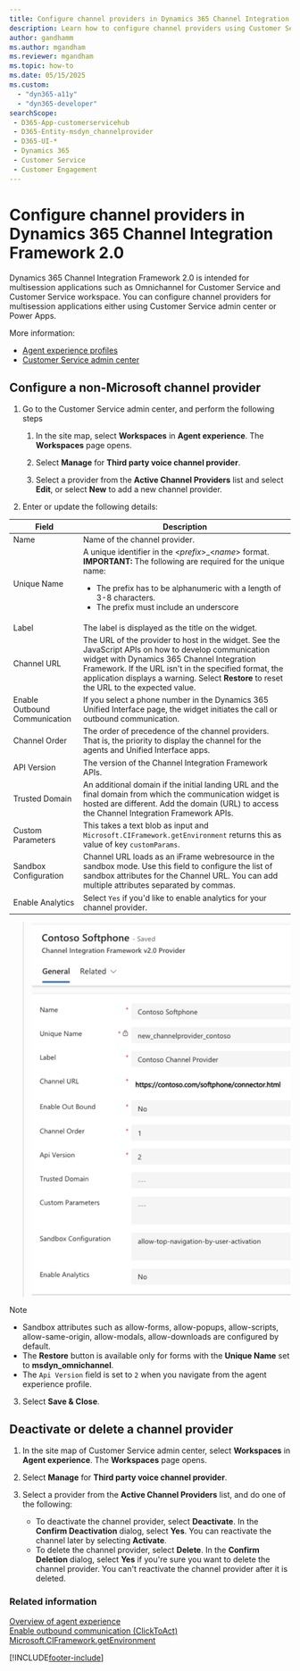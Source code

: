 ```yaml
---
title: Configure channel providers in Dynamics 365 Channel Integration Framework 2.0
description: Learn how to configure channel providers using Customer Service admin center in Dynamics 365 Channel Integration Framework 2.0.
author: gandhamm
ms.author: mgandham
ms.reviewer: mgandham
ms.topic: how-to
ms.date: 05/15/2025
ms.custom: 
  - "dyn365-a11y"
  - "dyn365-developer"
searchScope: 
 - D365-App-customerservicehub 
 - D365-Entity-msdyn_channelprovider
 - D365-UI-*
 - Dynamics 365 
 - Customer Service 
 - Customer Engagement
---
```


# Configure channel providers in Dynamics 365 Channel Integration Framework 2.0

Dynamics 365 Channel Integration Framework 2.0 is intended for multisession applications such as Omnichannel for Customer Service and Customer Service workspace. You can configure channel providers for multisession applications either using Customer Service admin center or Power Apps.

More information: 
- [Agent experience profiles](../../../customer-service/administer/overview.md)
- [Customer Service admin center](../../../customer-service/implement/cs-admin-center.md)

## Configure a non-Microsoft channel provider

1. Go to the Customer Service admin center, and perform the following steps
   
    1. In the site map, select **Workspaces** in **Agent experience**. The **Workspaces** page opens.
    
    2. Select **Manage** for **Third party voice channel provider**.
    
    3. Select a provider from the **Active Channel Providers** list and select **Edit**, or select **New** to add a new channel provider.
2. Enter or update the following details:

| Field | Description |
|-------|-------|
|Name|Name of the channel provider.|
|Unique Name|A unique identifier in the <*prefix*>_<*name*> format. <br>**IMPORTANT:** The following are required for the unique name:<ul><li> The prefix has to be alphanumeric with a length of 3-8 characters.</li><li>The prefix must include an underscore</li></ul>|
|Label|The label is displayed as the title on the widget.|
|Channel URL|The URL of the provider to host in the widget. See the JavaScript APIs on how to develop communication widget with Dynamics 365 Channel Integration Framework. If the URL isn't in the specified format, the application displays a warning. Select **Restore** to reset the URL to the expected value. |
|Enable Outbound Communication|If you select a phone number in the Dynamics 365 Unified Interface page, the widget initiates the call or outbound communication.|
|Channel Order|The order of precedence of the channel providers. That is, the priority to display the channel for the agents and Unified Interface apps.|
|API Version|The version of the Channel Integration Framework APIs.|
|Trusted Domain| An additional domain if the initial landing URL and the final domain from which the communication widget is hosted are different. Add the domain (URL) to access the Channel Integration Framework APIs. |
|Custom Parameters|This takes a text blob as input and `Microsoft.CIFramework.getEnvironment` returns this as value of key `customParams`.|
|Sandbox Configuration| Channel URL loads as an iFrame webresource in the sandbox mode. Use this field to configure the list of sandbox attributes for the Channel URL. You can add multiple attributes separated by commas.|
|Enable Analytics|Select `Yes` if you'd like to enable analytics for your channel provider.|

  > ![Configure channel provider.](../../media/channel-provider-app-profile.png "Configure channel provider")

  > [!NOTE]
  > - Sandbox attributes such as allow-forms, allow-popups, allow-scripts, allow-same-origin, allow-modals, allow-downloads are configured by default.
  > - The **Restore** button is available only for forms with the **Unique Name** set to **msdyn_omnichannel**.
  > - The `Api Version` field is set to `2` when you navigate from the agent experience profile.

3. Select **Save & Close**.

## Deactivate or delete a channel provider

1. In the site map of Customer Service admin center, select **Workspaces** in **Agent experience**. The **Workspaces** page opens.
    
2. Select **Manage** for **Third party voice channel provider**.
    
3. Select a provider from the **Active Channel Providers** list, and do one of the following:

    - To deactivate the channel provider, select **Deactivate**. In the **Confirm Deactivation** dialog, select **Yes**. You can reactivate the channel later by selecting **Activate**.
    - To delete the channel provider, select **Delete**. In the **Confirm Deletion** dialog, select **Yes** if you're sure you want to delete the channel provider. You can't reactivate the channel provider after it is deleted.

### Related information

[Overview of agent experience](../../../customer-service/administer/overview.md)  
[Enable outbound communication (ClickToAct)](../../v1/administer/enable-outbound-communication-clicktoact.md)  
[Microsoft.CIFramework.getEnvironment](../develop/reference/microsoft-ciframework/getEnvironment.md)  


[!INCLUDE[footer-include](../../../includes/footer-banner.md)]
